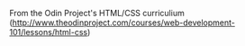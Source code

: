 From the Odin Project's HTML/CSS curriculium (http://www.theodinproject.com/courses/web-development-101/lessons/html-css)